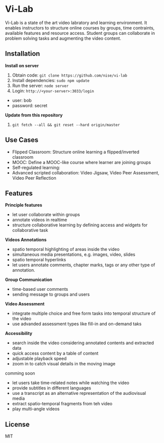 

# Vi-Lab
Vi-Lab is a state of the art video labratory and learning environment. It enables instructors to structure online courses by groups, time contraints, available features and resource access. Student groups can collaborate in problem solving tasks and augmenting the video content.


## Installation

**Install on server**

1. Obtain code: `git clone https://github.com/nise/vi-lab`
2. Install dependencies: `sudo npm update`
3. Run the server: `node server`
4. Login: `http://<your-server>:3033/login`
 - user: bob
 - password: secret

**Update from this repository**

1. `git fetch --all && git reset --hard origin/master`

## Use Cases
* Flipped Classroom: Structure online learning a flipped/inverted classroom 
* MOOC: Define a MOOC-like course where learner are joining groups
* Self-regulated learning:
* Advanced scripted collaboration: Video Jigsaw, Video Peer Assessment, Video Peer Reflection

## Features

**Principle features**
* let user collaborate within groups 
* annotate videos in realtime 
* structure collaborative learning by defining access and widgets for collaborative task

**Videos Annotations**
* spatio temporal highlighting of areas inside the video
* simultaneous media presentations, e.g. images, video, slides
* spatio temporal hyperlinks
* let users annotate comments, chapter marks, tags or any other type of annotation.

**Group Communication**
* time-based user comments
* sending message to groups and users

**Video Assessment**
* integrate multiple choice and free form tasks into temporal structure of the video
* use advanded assessment types like fill-in and on-demand taks

**Accessibility**
* search inside the video considering annotated contents and extracted data
* quick access content by a table of content
* adjustable playback speed
* zoom in to catch visual details in the moving image

comming soon
* let users take time-related notes while watching the video
* provide subtitles in different languages
* use a transcript as an alternative representation of the audiovisual media
* extract spatio-temporal fragments from teh video
* play multi-angle videos
 
 
## License
MIT

 
 
 

